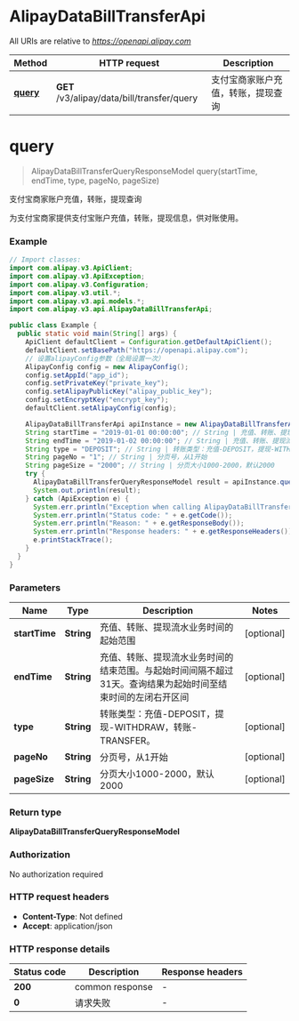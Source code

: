 # AlipayDataBillTransferApi

All URIs are relative to *https://openapi.alipay.com*

| Method | HTTP request | Description |
|------------- | ------------- | -------------|
| [**query**](AlipayDataBillTransferApi.md#query) | **GET** /v3/alipay/data/bill/transfer/query | 支付宝商家账户充值，转账，提现查询 |


<a name="query"></a>
# **query**
> AlipayDataBillTransferQueryResponseModel query(startTime, endTime, type, pageNo, pageSize)

支付宝商家账户充值，转账，提现查询

为支付宝商家提供支付宝账户充值，转账，提现信息，供对账使用。

### Example
```java
// Import classes:
import com.alipay.v3.ApiClient;
import com.alipay.v3.ApiException;
import com.alipay.v3.Configuration;
import com.alipay.v3.util.*;
import com.alipay.v3.api.models.*;
import com.alipay.v3.api.AlipayDataBillTransferApi;

public class Example {
  public static void main(String[] args) {
    ApiClient defaultClient = Configuration.getDefaultApiClient();
    defaultClient.setBasePath("https://openapi.alipay.com");
    // 设置alipayConfig参数（全局设置一次）
    AlipayConfig config = new AlipayConfig();
    config.setAppId("app_id");
    config.setPrivateKey("private_key");
    config.setAlipayPublicKey("alipay_public_key");
    config.setEncryptKey("encrypt_key");
    defaultClient.setAlipayConfig(config);

    AlipayDataBillTransferApi apiInstance = new AlipayDataBillTransferApi(defaultClient);
    String startTime = "2019-01-01 00:00:00"; // String | 充值、转账、提现流水业务时间的起始范围
    String endTime = "2019-01-02 00:00:00"; // String | 充值、转账、提现流水业务时间的结束范围。与起始时间间隔不超过31天。查询结果为起始时间至结束时间的左闭右开区间
    String type = "DEPOSIT"; // String | 转账类型：充值-DEPOSIT，提现-WITHDRAW，转账-TRANSFER。
    String pageNo = "1"; // String | 分页号，从1开始
    String pageSize = "2000"; // String | 分页大小1000-2000，默认2000
    try {
      AlipayDataBillTransferQueryResponseModel result = apiInstance.query(startTime, endTime, type, pageNo, pageSize);
      System.out.println(result);
    } catch (ApiException e) {
      System.err.println("Exception when calling AlipayDataBillTransferApi#query");
      System.err.println("Status code: " + e.getCode());
      System.err.println("Reason: " + e.getResponseBody());
      System.err.println("Response headers: " + e.getResponseHeaders());
      e.printStackTrace();
    }
  }
}
```

### Parameters

| Name | Type | Description  | Notes |
|------------- | ------------- | ------------- | -------------|
| **startTime** | **String**| 充值、转账、提现流水业务时间的起始范围 | [optional] |
| **endTime** | **String**| 充值、转账、提现流水业务时间的结束范围。与起始时间间隔不超过31天。查询结果为起始时间至结束时间的左闭右开区间 | [optional] |
| **type** | **String**| 转账类型：充值-DEPOSIT，提现-WITHDRAW，转账-TRANSFER。 | [optional] |
| **pageNo** | **String**| 分页号，从1开始 | [optional] |
| **pageSize** | **String**| 分页大小1000-2000，默认2000 | [optional] |

### Return type

**AlipayDataBillTransferQueryResponseModel**

### Authorization

No authorization required

### HTTP request headers

 - **Content-Type**: Not defined
 - **Accept**: application/json

### HTTP response details
| Status code | Description | Response headers |
|-------------|-------------|------------------|
| **200** | common response |  -  |
| **0** | 请求失败 |  -  |

